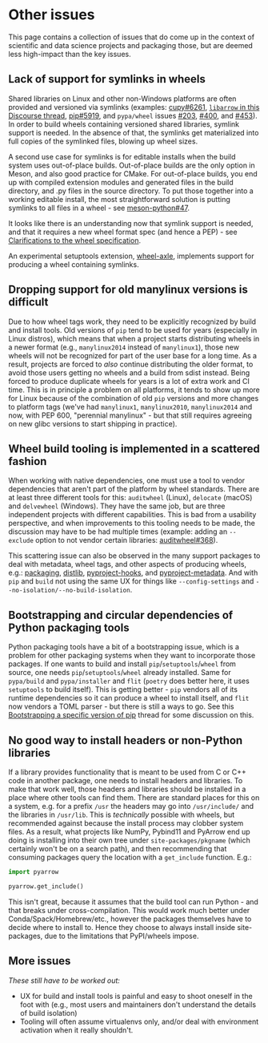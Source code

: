 # Other issues

This page contains a collection of issues that do come up in the context of
scientific and data science projects and packaging those, but are deemed less
high-impact than the key issues.


## Lack of support for symlinks in wheels

Shared libraries on Linux and other non-Windows platforms are often provided
and versioned via symlinks (examples:
[cupy#6261](https://github.com/cupy/cupy/issues/6261#issuecomment-1076525294),
[`libarrow` in this Discourse thread](https://discuss.python.org/t/symbolic-links-in-wheels/1945),
[pip#5919](https://github.com/pypa/pip/issues/5919), and `pypa/wheel` issues
[#203](https://github.com/pypa/wheel/issues/203#issuecomment-622598330),
[#400](https://github.com/pypa/wheel/issues/400), and
[#453](https://github.com/pypa/wheel/issues/453)). In order to build wheels
containing versioned shared libraries, symlink support is needed. In the
absence of that, the symlinks get materialized into full copies of the
symlinked files, blowing up wheel sizes.

A second use case for symlinks is for editable installs when the build system
uses out-of-place builds. Out-of-place builds are the only option in Meson, and
also good practice for CMake. For out-of-place builds, you end up with compiled
extension modules and generated files in the build directory, and .py files in
the source directory. To put those together into a working editable install,
the most straightforward solution is putting symlinks to all files in a wheel -
see [meson-python#47](https://github.com/mesonbuild/meson-python/issues/47).

It looks like there is an understanding now that symlink support is needed, and
that it requires a new wheel format spec (and hence a PEP) - see
[Clarifications to the wheel
specification](https://discuss.python.org/t/clarifications-to-the-wheel-specification/8141/33).

An experimental setuptools extension,
[wheel-axle](https://github.com/karellen/wheel-axle/), implements support for
producing a wheel containing symlinks.


## Dropping support for old manylinux versions is difficult

Due to how wheel tags work, they need to be explicitly recognized by build and
install tools. Old versions of `pip` tend to be used for years (especially in
Linux distros), which means that when a project starts distributing wheels in a
newer format (e.g., `manylinux2014` instead of `manylinux1`), those new wheels
will not be recognized for part of the user base for a long time. As a result,
projects are forced to *also* continue distributing the older format, to avoid
those users getting no wheels and a build from sdist instead. Being forced to
produce duplicate wheels for years is a lot of extra work and CI time. This is
in principle a problem on all platforms, it tends to show up more for Linux
because of the combination of old `pip` versions and more changes to platform
tags (we've had `manylinux1`, `manylinux2010`, `manylinux2014` and now, with
PEP 600, "perennial manylinux" - but that still requires agreeing on new glibc
versions to start shipping in practice).

## Wheel build tooling is implemented in a scattered fashion

When working with native dependencies, one must use a tool to vendor
dependencies that aren't part of the platform by wheel standards. There are at
least three different tools for this: `auditwheel` (Linux), `delocate` (macOS)
and `delvewheel` (Windows). They have the same job, but are three independent
projects with different capabilities. This is bad from a usability perspective,
and when improvements to this tooling needs to be made, the discussion may have
to be had multiple times (example: adding an `--exclude` option to not vendor
certain libraries: [auditwheel#368](https://github.com/pypa/auditwheel/pull/368)).

This scattering issue can also be observed in the many support packages to deal
with metadata, wheel tags, and other aspects of producing wheels, e.g.:
[packaging](https://github.com/pypa/packaging),
[distlib](https://github.com/pypa/distlib),
[pyproject-hooks](https://github.com/pypa/pyproject-hooks), and
[pyproject-metadata](https://github.com/FFY00/pyproject-metadata). And with
`pip` and `build` not using the same UX for things like `--config-settings` and
`--no-isolation/--no-build-isolation`.


## Bootstrapping and circular dependencies of Python packaging tools

Python packaging tools have a bit of a bootstrapping issue, which is a problem
for other packaging systems when they want to incorporate those packages. If
one wants to build and install `pip`/`setuptools`/`wheel` from source, one
needs `pip`/`setuptools`/`wheel` already installed. Same for `pypa/build` and
`pypa/installer` and `flit` (`poetry` does better here, it uses `setuptools` to
build itself). This is getting better - `pip` vendors all of its runtime
dependencies so it can produce a wheel to install itself, and `flit` now
vendors a TOML parser - but there is still a ways to go. See this
[Bootstrapping a specific version of pip](https://discuss.python.org/t/bootstrapping-a-specific-version-of-pip/12306/18)
thread for some discussion on this.


## No good way to install headers or non-Python libraries

If a library provides functionality that is meant to be used from C or C++ code
in another package, one needs to install headers and libraries. To make that
work well, those headers and libraries should be installed in a place where
other tools can find them. There are standard places for this on a system, e.g.
for a prefix `/usr` the headers may go into `/usr/include/` and the libraries
in `/usr/lib`. This is *technically* possible with wheels, but recommended
against because the install process may clobber system files. As a result, what
projects like NumPy, Pybind11 and PyArrow end up doing is installing into their
own tree under `site-packages/pkgname` (which certainly won't be on a search
path), and then recommending that consuming packages query the location with a
`get_include` function. E.g.:
```python
import pyarrow

pyarrow.get_include()
```
This isn't great, because it assumes that the build tool can run Python - and
that breaks under cross-compilation. This would work much better under
Conda/Spack/Homebrew/etc., however the packages themselves have to decide where
to install to. Hence they choose to always install inside site-packages, due to
the limitations that PyPI/wheels impose.


## More issues

*These still have to be worked out:*

- UX for build and install tools is painful and easy to shoot oneself in the
  foot with (e.g., most users and maintainers don't understand the details of
  build isolation)
- Tooling will often assume virtualenvs only, and/or deal with environment
  activation when it really shouldn't.
